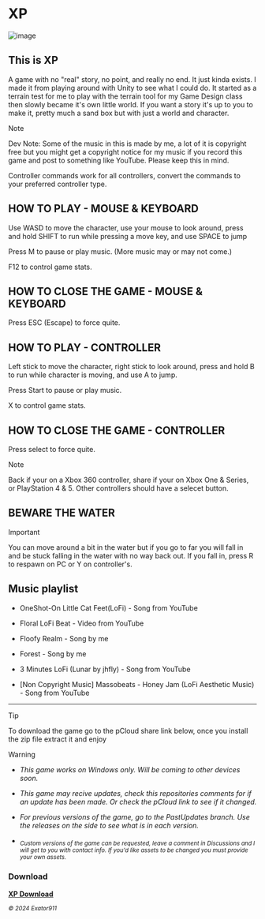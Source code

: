 # XP

![image](https://media.discordapp.net/attachments/1155841019926036591/1318954240864948234/XP-b.png?ex=6764335c&is=6762e1dc&hm=f8caafae487fd8166ca900c9d5d484404f16c0ead1fb87b2cb9f88cb906376c2&=&format=webp&quality=lossless&width=1013&height=570)

## This is XP

A game with no "real" story, no point, and really no end. It just kinda exists. I made it from playing around with Unity to see what I could do. It started as a terrain test for me to play with the terrain tool for my Game Design class then slowly became it's own little world. If you want a story it's up to you to make it, pretty much a sand box but with just a world and character.

> [!NOTE]
> Dev Note:
> Some of the music in this is made by me, a lot of it is copyright free but you might get a copyright notice for my music if you record this game and post to something like YouTube.  Please keep this in mind.
> 
> Controller commands work for all controllers, convert the commands to your preferred controller type.

## HOW TO PLAY - MOUSE & KEYBOARD

Use WASD to move the character, use your mouse to look around, press and hold SHIFT to run while pressing a move key, and use SPACE to jump

Press M to pause or play music. (More music may or may not come.)

F12 to control game stats.

## HOW TO CLOSE THE GAME - MOUSE & KEYBOARD 

Press ESC (Escape) to force quite.


## HOW TO PLAY - CONTROLLER

Left stick to move the character, right stick to look around, press and hold B to run while character is moving, and use A to jump.

Press Start to pause or play music.

X to control game stats.


## HOW TO CLOSE THE GAME - CONTROLLER

Press select to force quite.
> [!NOTE]
> Back if your on a Xbox 360 controller, share if your on Xbox One & Series, or PlayStation 4 & 5. Other controllers should have a selecet button.


## BEWARE THE WATER
> [!IMPORTANT]
> You can move around a bit in the water but if you go to far you will fall in and be stuck falling in the water with no way back out. If you fall in, press R to respawn on PC or Y on controller's.

## Music playlist

- OneShot-On Little Cat Feet(LoFi) - Song from YouTube

- Floral LoFi Beat - Video from YouTube

- Floofy Realm - Song by me

- Forest - Song by me

- 3 Minutes LoFi (Lunar by jhfly) - Song from YouTube

- [Non Copyright Music] Massobeats - Honey Jam (LoFi Aesthetic Music) - Song from YouTube

--------------------------------------------------------------------------------------------

>[!TIP]
> To download the game go to the pCloud share link below, once you install the zip file extract it and enjoy

>[!WARNING]
> - *This game works on Windows only. Will be coming to other devices soon.*
>
> - *This game may recive updates, check this repositories comments for if an update has been made. Or check the pCloud link to see if it changed.*
>
> - *For previous versions of the game, go to the PastUpdates branch. Use the releases on the side to see what is in each version.*
>
> - *<sub>Custom versions of the game can be requested, leave a comment in Discussions and I will get to you with contact info.  If you'd like assets to be changed you must provide your own assets.</sub>*

### Download
**[XP Download](http://u.pc.cd/CXXrtalK)**

*<sub>© 2024 Exator911</sub>*
